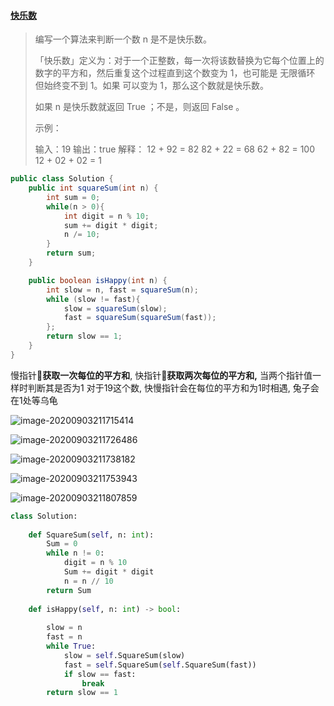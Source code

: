 #### [快乐数](https://leetcode-cn.com/problems/happy-number/)

> 编写一个算法来判断一个数 n 是不是快乐数。
>
> 「快乐数」定义为：对于一个正整数，每一次将该数替换为它每个位置上的数字的平方和，然后重复这个过程直到这个数变为 1，也可能是 无限循环 但始终变不到 1。如果 可以变为  1，那么这个数就是快乐数。
>
> 如果 n 是快乐数就返回 True ；不是，则返回 False 。
>
>  
>
> 示例：
>
> 输入：19
> 输出：true
> 解释：
> 12 + 92 = 82
> 82 + 22 = 68
> 62 + 82 = 100
> 12 + 02 + 02 = 1
>
> 



```java
public class Solution {
    public int squareSum(int n) {
        int sum = 0;
        while(n > 0){
            int digit = n % 10;
            sum += digit * digit;
            n /= 10;
        }
        return sum;
    }

    public boolean isHappy(int n) {
        int slow = n, fast = squareSum(n);
        while (slow != fast){
            slow = squareSum(slow);
            fast = squareSum(squareSum(fast));
        };
        return slow == 1;
    }
}
```



慢指针🐢**获取一次每位的平方和**, 快指针🐰**获取两次每位的平方和,** 当两个指针值一样时判断其是否为1
对于19这个数, 快慢指针会在每位的平方和为1时相遇, 兔子会在1处等乌龟

![image-20200903211715414](/Users/apple/Library/Application%20Support/typora-user-images/image-20200903211715414.png)

![image-20200903211726486](/Users/apple/Library/Application%20Support/typora-user-images/image-20200903211726486.png)

![image-20200903211738182](/Users/apple/Library/Application%20Support/typora-user-images/image-20200903211738182.png)

![image-20200903211753943](/Users/apple/Library/Application%20Support/typora-user-images/image-20200903211753943.png)

![image-20200903211807859](/Users/apple/Library/Application%20Support/typora-user-images/image-20200903211807859.png)

```python
class Solution:
    
    def SquareSum(self, n: int):
        Sum = 0
        while n != 0:
            digit = n % 10
            Sum += digit * digit
            n = n // 10
        return Sum
    
    def isHappy(self, n: int) -> bool:
        
        slow = n
        fast = n
        while True:
            slow = self.SquareSum(slow)
            fast = self.SquareSum(self.SquareSum(fast))
            if slow == fast:
                break
        return slow == 1
```

